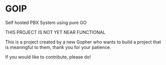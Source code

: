 # GOIP
Self hosted PBX System using pure GO


THIS PROJECT IS NOT YET NEAR FUNCTIONAL

This is a project created by a new Gopher who wants to build a project that is meaningful to them, thank you for your patience. 

If you would like to contribute, please do!